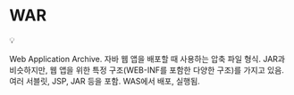 # WAR

<aside>
💡

Web Application Archive.
자바 웹 앱을 배포할 때 사용하는 압축 파일 형식.
JAR과 비슷하지만, 웹 앱을 위한 특정 구조(WEB-INF를 포함한 다양한 구조)를 가지고 있음.
여러 서블릿, JSP, JAR 등을 포함.
WAS에서 배포, 실행됨.

</aside>